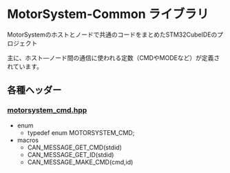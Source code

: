 # MotorSystem-Common ライブラリ
MotorSystemのホストとノードで共通のコードをまとめたSTM32CubeIDEのプロジェクト

主に、ホスト―ノード間の通信に使われる定数（CMDやMODEなど）が定義されています。

## 各種ヘッダー
### [motorsystem_cmd.hpp](./MotorSystem-common/motorsystem_cmd.hpp)
* enum<br>
    * typedef enum MOTORSYSTEM_CMD;
* macros<br>
    * CAN_MESSAGE_GET_CMD(stdid)
    * CAN_MESSAGE_GET_ID(stdid)
    * CAN_MESSAGE_MAKE_CMD(cmd,id)